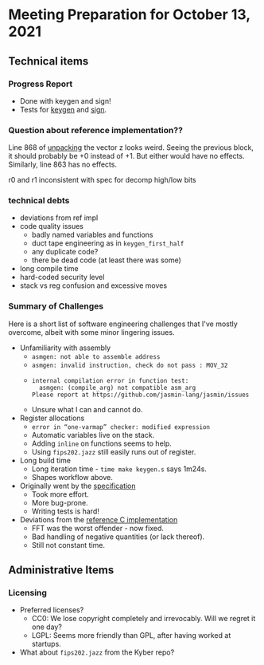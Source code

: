 # Meeting Preparation for October 13, 2021

## Technical items

### Progress Report

* Done with keygen and sign!
* Tests for [keygen](../tests/test_keygen.cpp) and [sign](../tests/test_keygen.cpp).

### Question about reference implementation??

Line 868 of [unpacking](../dilithium/ref/poly.c) the vector z looks weird.
Seeing the previous block, it should probably be +0 instead of +1.
But either would have no effects.
Similarly, line 863 has no effects.

r0 and r1 inconsistent with spec for decomp high/low bits

### technical debts

* deviations from ref impl
* code quality issues
  * badly named variables and functions
  * duct tape engineering as in `keygen_first_half`
  * any duplicate code?
  * there be dead code (at least there was some)
* long compile time
* hard-coded security level
* stack vs reg confusion and excessive moves

### Summary of Challenges

Here is a short list of software engineering challenges that I've mostly overcome,
albeit with some minor lingering issues.

* Unfamiliarity with assembly
	* `asmgen: not able to assemble address`
	* `asmgen: invalid instruction, check do not pass : MOV_32`
	*
          internal compilation error in function test:
	        asmgen: (compile_arg) not compatible asm_arg
          Please report at https://github.com/jasmin-lang/jasmin/issues
	    
	* Unsure what I can and cannot do.
* Register allocations
	* `error in “one-varmap” checker: modified expression`
	* Automatic variables live on the stack.
	* Adding `inline` on functions seems to help.
	* Using `fips202.jazz` still easily runs out of register.
* Long build time
	* Long iteration time - `time make keygen.s` says 1m24s.
	* Shapes workflow above.
* Originally went by the [specification](https://pq-crystals.org/dilithium/data/dilithium-specification-round3-20210208.pdf)
	* Took more effort.
	* More bug-prone.
	* Writing tests is hard!
* Deviations from the [reference C implementation](https://github.com/ethanlee515/dilithium)
	* FFT was the worst offender - now fixed.
	* Bad handling of negative quantities (or lack thereof).
	* Still not constant time.

## Administrative Items

### Licensing

* Preferred licenses?
	* CC0: We lose copyright completely and irrevocably. Will we regret it one day?
	* LGPL: Seems more friendly than GPL, after having worked at startups.
* What about `fips202.jazz` from the Kyber repo?
